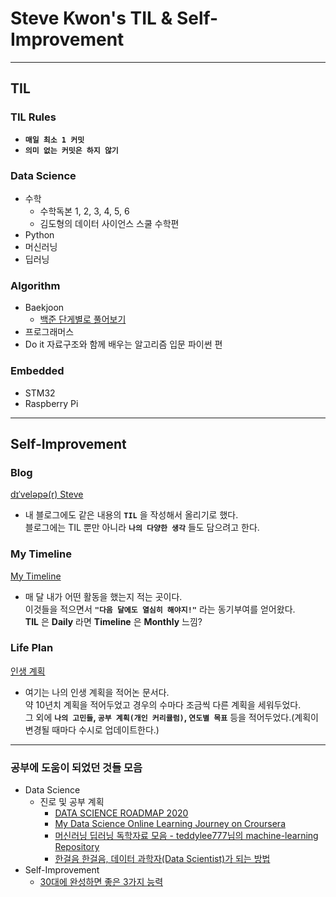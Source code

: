 # Steve Kwon's TIL & Self-Improvement
* * *
## TIL
### TIL Rules
- __`매일 최소 1 커밋`__ 
- __`의미 없는 커밋은 하지 않기`__  

### Data Science
- 수학
  - 수학독본 1, 2, 3, 4, 5, 6
  - 김도형의 데이터 사이언스 스쿨 수학편
- Python
- 머신러닝
- 딥러닝  

### Algorithm
- Baekjoon
  - [백준 단게별로 풀어보기](https://github.com/stevekwon211/TIL/tree/main/Algorithm/BAEKJOON)
- 프로그래머스
- Do it 자료구조와 함께 배우는 알고리즘 입문 파이썬 편
### Embedded
- STM32
- Raspberry Pi
* * *
## Self-Improvement
### Blog
[dɪˈveləpə(r) Steve](https://stevekwon211.blogspot.com/)
- 내 블로그에도 같은 내용의 __`TIL`__ 을 작성해서 올리기로 했다.  
블로그에는 TIL 뿐만 아니라 __`나의 다양한 생각`__ 들도 담으려고 한다.   

### My Timeline
[My Timeline](https://docs.google.com/document/d/1NO2tOIyM3Te0YAXVEz0HDkK84MUK2BydWHt7mmn4tQ4/edit?usp=sharing)
- 매 달 내가 어떤 활동을 했는지 적는 곳이다.  
이것들을 적으면서 __`"다음 달에도 열심히 해야지!"`__ 라는 동기부여를 얻어왔다.  
__TIL__ 은 __Daily__ 라면 __Timeline__ 은 __Monthly__ 느낌?   

### Life Plan
[인생 계획](https://docs.google.com/document/d/1t06B-ZySe4J6CpsW-YZQZcgSpIvNjFLVGIANudXL2Yc/edit?usp=sharing)
- 여기는 나의 인생 계획을 적어논 문서다.  
약 10년치 계획을 적어두었고 경우의 수마다 조금씩 다른 계획을 세워두었다.  
그 외에 __`나의 고민들`, `공부 계획(개인 커리큘럼)`, `연도별 목표`__ 등을 적어두었다.(계획이 변경될 때마다 수시로 업데이트한다.)   
* * *
### 공부에 도움이 되었던 것들 모음
- Data Science
  - 진로 및 공부 계획
    - [DATA SCIENCE ROADMAP 2020](https://medium.com/@ArtisOne/data-science-roadmap-2020-b256fb948404)
    - [My Data Science Online Learning Journey on Croursera](https://www.kdnuggets.com/2020/11/data-science-online-learning-journey-coursera.html)
    - [머신러닝 딥러닝 독학자료 모음 - teddylee777님의 machine-learning Repository](https://github.com/teddylee777/machine-learning) 
    - [한걸음 한걸음, 데이터 과학자(Data Scientist)가 되는 방법](https://theorydb.github.io/dev/2020/04/12/dev-competition-how-to-become-data-scientist/)
- Self-Improvement
  - [30대에 완성하면 좋은 3가지 능력](https://brunch.co.kr/@dryjshin/372)
